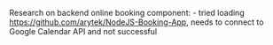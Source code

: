 Research on backend online booking component:
    - tried loading https://github.com/arytek/NodeJS-Booking-App, needs to connect to Google Calendar API and not successful
    
